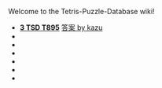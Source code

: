 Welcome to the Tetris-Puzzle-Database wiki!

* **[3 TSD T895](https://harddrop.com/fumen/?v115@QhA8IeC8DeD8JeAgWkAFLDmClcJSAVDEHBEooRBaoA?VBM+rtCaHmPCTHUPCpXWxC)** [答案 by kazu](https://harddrop.com/fumen/?v115@QhA8IeC8DeD8JeqKYkAFLDmClcJSAVDEHBEooRBaoA?VBM+rtCaHmPCTHUPCpXWxCvhPknBJlBXdBUhBLkBKaBFjB+?jBzfBqgB2aBpPB0dBlhBlrBAAA)
* 
* 
* 
*
*
*
